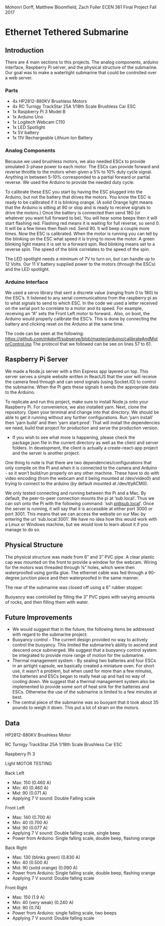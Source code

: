 Mohonri Dorff, Matthew Bloomfield, Zach Fuller
ECEN 361 Final Project
Fall 2017

# Ethernet Tethered Submarine


## Introduction

There are 4 main sections to this projects. The analog components, arduino interface, Raspberry Pi server, and the physical structure of the submarine. Our goal was to make a watertight submarine that could be controlled over a web server.

### Parts
- 4x HP2812-880KV Brushless Motors
- 4x RC Turnigy TrackStar 25A 1/18th Scale Brushless Car ESC
- 1x Raspberry Pi 3 Model B
- 1x Arduino Uno
- 1x Logitech Webcam C110
- 1x LED Spotlight
- 1x 5V battery
- 1x 11V Rechargeable Lithium Ion Battery

### Analog Components

Because we used brushless motors, we also needed ESCs to provide simulated 3-phase power to each motor. The ESCs can provide forward and reverse throttle to the motors when given a 5% to 10% duty cycle signal. Anything in between 5-10% corresponded to a partial forward or partial reverse. We used the Arduino to provide the needed duty cycle.

To calibrate these ESC you start by having the ESC plugged into the Arduino, but not the battery that drives the motors. You know the ESC is ready to be calibrated if it is blinking orange. (A solid Orange light means that the Arduino is sitting at 90 or stop and is ready to receive signals to drive the motors.) Once the battery is connected then send 180 (or whatever you want full forward to be). You will hear some beeps then it will start flashing red. Flashing red means it is waiting for full reverse, so send 0. It will be a few times then flash red. Send 90. It will beep a couple more times. Now the ESC is calibrated. When the motor is running you can tell by the blinking on the ESC what speed it is trying to move the motor. A green blinking light means it is set to a forward spin. Red blinking means set to a reverse spin. The speed of the blink correlates to the speed of the spin. 

The LED spotlight needs a minimum of 7V to turn on, but can handle up to 12 Volts. Our 11 V battery supplied power to the motors (through the ESCs) and the LED spotlight. 

### Arduino Interface

We used a servo library that sent a discrete value (ranging from 0 to 180) to the ESC’s. It listened to any serial communications from the raspberry pi as to what signals to send to which ESC. In the code we used a letter received on the serial port to correlate to a motor and its speed. For example, receiving an “A” sets the Front Left motor to forward.. Also, on boot, the Arduino would properly calibrate the ESC’s. This is done by connecting the battery and clicking reset on the Arduino at the same time. 

The code can be seen at the following: https://github.com/mkdorff/subserve/blob/master/arduino/calibrateAndMotorControl.ino
The protocol that we followed can be see on lines 57 to 61.


## Raspberry Pi Server

We made a Node.js server with a thin Express app layered on top. This server serves a simple website written in ReactJS that the user will receive the camera feed through and can send signals (using Socket.IO) to control the submarine. When the Pi gets these signals it sends the appropriate data to the Arduino.

To replicate and run this project, make sure to install Node.js onto your Raspberry Pi. For convenience, we also installed yarn. Next, clone the repository. Open your terminal and change into that directory. We should be able to get it running without any further configurations. Run ‘yarn install’ then ‘yarn build’ and then ‘yarn start:prod’. That will install the dependencies we need, build that project for production and serve the production version.

* If you wish to see what more is happening, please check the package.json file in the current directory as well as the client and server folders. In development, the client is actually a create-react-app project and the server is another project.

One thing to note is that there are two dependencies/configurations that only compile on the Pi and when it is connected to the camera and Arduino - so it won’t build/run properly on any other machine. These have to do with video encoding (from the webcam and it being mounted at /dev/video0) and trying to connect to the arduino (by default mounted at /dev/ttyACM0).

We only tested connecting and running between the Pi and a Mac. By default, the peer-to-peer connection mounts the pi at ‘sub.local’. Thus we can ssh onto the Pi with the following command: ‘ssh pi@sub.local’. Once the server is running, it will say that it is accessible at either port 3000 or port 3001. This means that we can access the website on our Mac by entering the url ‘sub.local:3001’. We have no idea how this would work with a Linux or Windows machine, but we would love to learn about it if you manage to do so.
 

## Physical Structure

The physical structure was made from 6” and 3” PVC pipe. A clear plastic cap was mounted on the front to provide a window for the webcam. Wiring for the motors was threaded through ⅛“ holes, which were then waterproofed using gorilla glue. The ethernet cable was fed through a 90-degree junction piece and then waterproofed in the same manner.

The rear of the submarine was closed off using a 6” rubber stopper.

Buoyancy was controlled by filling the 3” PVC pipes with varying amounts of rocks, and then filling them with water.

## Future Improvements
- We would suggest that in the future, the following items be addressed with regard to the submarine project:
- Buoyancy control - The current design provided no way to actively control the buoyancy. This limited the submarine’s ability to ascend and descend once submerged. We suggest that a buoyancy control system be integrated to provide more range of motion for the submarine.
- Thermal management system - By sealing two batteries and four ESCs in an airtight capsule, we basically created a miniature oven. For short use, it wasn’t a problem, but when used for more than a few minutes, the batteries and ESCs began to really heat up and had no way of cooling down. We suggest that a thermal management system also be implemented to provide some sort of heat sink for the batteries and ESCs. Otherwise the use of the submarine is limited to a few minutes at best.
- The central piece of the submarine was so buoyant that it took about 35 pounds to weigh it down. This put a lot of strain on the motors.


## Data

HP2812-880KV Brushless Motor

RC Turnigy TrackStar 25A 1/18th Scale Brushless Car ESC

Raspberry Pi 3

Light
MOTOR TESTING

Back Left
- Max: 150 (0.460 A)
- Min: 40 (0.460 A)
- Mid: 90 (0.071 A)
- Applying 7 V sound: Double Falling scale
 
Front Left
- Max: 140 (0.700 A)
- Min: 40 (0.700 A)
- Mid: 90 (0.077 A)
- Applying 7 V sound: Double falling scale, single beep
- Power from Arduino: Single falling scale, double beep, flashing orange
 
Back Right
- Max: 130 (blinks green) (0.830 A)
- Min: 40 (0.500 A)
- Mid: 90 (solid orange) (0.090 A)
- Power from Arduino: Single falling scale, double beep, flashing orange
- Applying 7 V sound: Double falling scale
 
Front Right
- Max: 150 (1.9 A)
- Min: 40 (very weak) (0.240 A)
- Mid: 90 (0.74)
- Power from Arduino: single falling scale, two beeps
- Applying 7 V sound: Double falling scale


